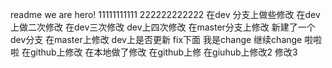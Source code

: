 readme
we are hero!
11111111111
222222222222
在dev 分支上做些修改
在dev上做二次修改
在dev三次修改
dev上四次修改
在master分支上修改
新建了一个dev分支
在master上修改 dev上是否更新
fix下面 
我是change
继续change
啦啦啦
在github上修改
在本地做了修改
在github上修
在giuhub上修改2
修改3

